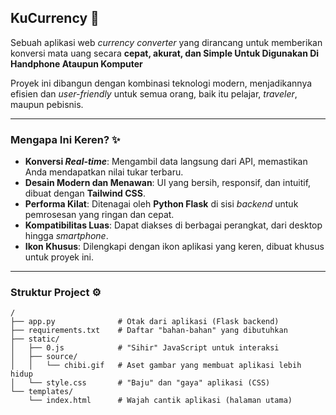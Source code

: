 ## KuCurrency 💱

Sebuah aplikasi web *currency converter* yang dirancang untuk memberikan konversi mata uang secara **cepat, akurat, dan Simple Untuk Digunakan Di Handphone Ataupun Komputer**

Proyek ini dibangun dengan kombinasi teknologi modern, menjadikannya efisien dan *user-friendly* untuk semua orang, baik itu pelajar, *traveler*, maupun pebisnis.

---

### **Mengapa Ini Keren? ✨**

- **Konversi *Real-time***: Mengambil data langsung dari API, memastikan Anda mendapatkan nilai tukar terbaru.
- **Desain Modern dan Menawan**: UI yang bersih, responsif, dan intuitif, dibuat dengan **Tailwind CSS**.
- **Performa Kilat**: Ditenagai oleh **Python Flask** di sisi *backend* untuk pemrosesan yang ringan dan cepat.
- **Kompatibilitas Luas**: Dapat diakses di berbagai perangkat, dari desktop hingga *smartphone*.
- **Ikon Khusus**: Dilengkapi dengan ikon aplikasi yang keren, dibuat khusus untuk proyek ini.

---

### **Struktur Project ⚙️**

```
/
├── app.py              # Otak dari aplikasi (Flask backend)
├── requirements.txt    # Daftar "bahan-bahan" yang dibutuhkan
├── static/
│   ├── 0.js            # "Sihir" JavaScript untuk interaksi
│   ├── source/
│   │   └── chibi.gif   # Aset gambar yang membuat aplikasi lebih hidup
│   └── style.css       # "Baju" dan "gaya" aplikasi (CSS)
└── templates/
    └── index.html      # Wajah cantik aplikasi (halaman utama)
